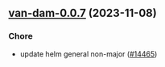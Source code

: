 

## [van-dam-0.0.7](https://github.com/truecharts/charts/compare/van-dam-0.0.6...van-dam-0.0.7) (2023-11-08)

### Chore

- update helm general non-major ([#14465](https://github.com/truecharts/charts/issues/14465))
  
  